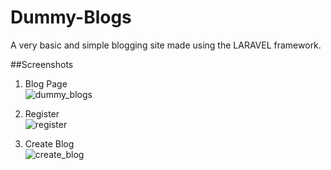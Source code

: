 # Dummy-Blogs

A very basic and simple blogging site made using the LARAVEL framework.

##Screenshots

1. Blog Page  
![dummy_blogs](https://user-images.githubusercontent.com/32862430/46424651-5c55a900-c757-11e8-9ab1-649bf41e56f1.png)

2. Register  
![register](https://user-images.githubusercontent.com/32862430/46424653-5cee3f80-c757-11e8-8f85-d6b209581955.png)

3. Create Blog  
![create_blog](https://user-images.githubusercontent.com/32862430/46424849-dab24b00-c757-11e8-9ab0-0bd9004b6d2a.png)
